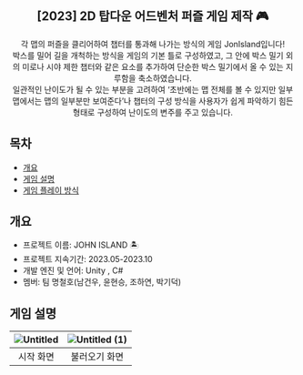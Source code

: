 <div align="center">
<h2>[2023] 2D 탑다운 어드벤처 퍼즐 게임 제작 🎮</h2>
각 맵의 퍼즐을 클리어하여 챕터를 통과해 나가는 방식의 게임 JonIsland입니다!<br>
박스를 밀어 길을 개척하는 방식을 게임의 기본 틀로 구성하였고, 그 안에 박스 밀기 외의 미로나 시야 제한 챕터와 같은 요소를 추가하여 단순한 박스 밀기에서 올 수 있는 지루함을 축소하였습니다.<br>
일관적인 난이도가 될 수 있는 부분을 고려하여 ‘초반에는 맵 전체를 볼 수 있지만 일부 맵에서는 맵의 일부분만 보여준다’나 챕터의 구성 방식을 사용자가 쉽게 파악하기 힘든 형태로 구성하여 난이도의 변주를 주고 있습니다.
</div>

## 목차
  - [개요](#개요) 
  - [게임 설명](#게임-설명)
  - [게임 플레이 방식](#게임-플레이-방식)

## 개요
- 프로젝트 이름: JOHN ISLAND 🏝️
- 프로젝트 지속기간: 2023.05-2023.10
- 개발 엔진 및 언어: Unity , C#
- 멤버: 팀 명철호(남건우, 윤현승, 조하연, 박기덕)

## 게임 설명
|![Untitled](https://github.com/Geonwoo1472/Tutorial-1-1/assets/110521729/932602c5-800b-4027-bf00-4f7078261d01)|![Untitled (1)](https://github.com/Geonwoo1472/Tutorial-1-1/assets/110521729/c4e143c2-a5e1-4d6e-9565-c3fc70b2cf2d)|
|:---:|:---:|
|시작 화면|불러오기 화면|
